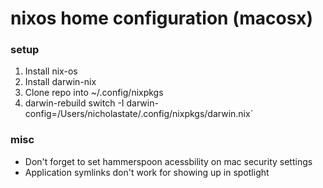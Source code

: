 # nixos home configuration (macosx)

### setup

1. Install nix-os
2. Install darwin-nix
3. Clone repo into ~/.config/nixpkgs
4. darwin-rebuild switch -I darwin-config=/Users/nicholastate/.config/nixpkgs/darwin.nix`

### misc

* Don't forget to set hammerspoon acessbility on mac security settings
* Application symlinks don't work for showing up in spotlight
